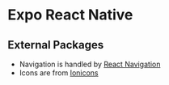 # Expo React Native

## External Packages

- Navigation is handled by [React Navigation](https://reactnavigation.org/en/)
- Icons are from [Ionicons](https://expo.github.io/vector-icons/)
